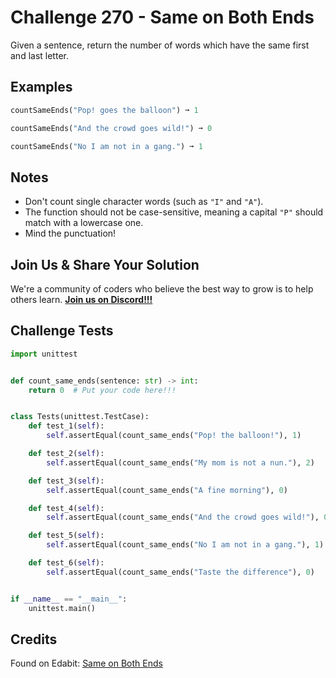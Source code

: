 # Challenge 270 - Same on Both Ends

Given a sentence, return the number of words which have the same first and last letter.

## Examples
```python
countSameEnds("Pop! goes the balloon") ➞ 1

countSameEnds("And the crowd goes wild!") ➞ 0

countSameEnds("No I am not in a gang.") ➞ 1
```
## Notes

- Don't count single character words (such as `"I"` and `"A"`).
- The function should not be case-sensitive, meaning a capital `"P"` should match with a lowercase one.
- Mind the punctuation!

## Join Us & Share Your Solution

We're a community of coders who believe the best way to grow is to help others learn. **[Join us on Discord!!!]("https"://discord.gg/sfHykntuGy)**

## Challenge Tests
```python
import unittest


def count_same_ends(sentence: str) -> int:
    return 0  # Put your code here!!!


class Tests(unittest.TestCase):
    def test_1(self):
        self.assertEqual(count_same_ends("Pop! the balloon!"), 1)

    def test_2(self):
        self.assertEqual(count_same_ends("My mom is not a nun."), 2)

    def test_3(self):
        self.assertEqual(count_same_ends("A fine morning"), 0)

    def test_4(self):
        self.assertEqual(count_same_ends("And the crowd goes wild!"), 0)

    def test_5(self):
        self.assertEqual(count_same_ends("No I am not in a gang."), 1)

    def test_6(self):
        self.assertEqual(count_same_ends("Taste the difference"), 0)


if __name__ == "__main__":
    unittest.main()
```
## Credits

Found on Edabit: [Same on Both Ends](https://edabit.com/challenge/JDDeK9jSFKJbfzhMt)
